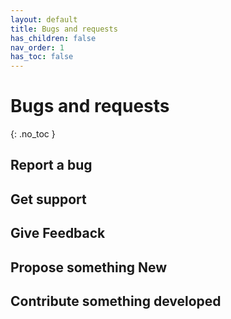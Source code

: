 ```yaml
---
layout: default
title: Bugs and requests
has_children: false
nav_order: 1
has_toc: false
---
```


# Bugs and requests
{: .no_toc }


## Report a bug

## Get support

## Give Feedback

## Propose something New

## Contribute something developed
